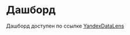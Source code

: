 # Дашборд
Дашборд доступен по ссылке  [YandexDataLens](https://datalens.yandex/zkdzhx0lsjaal?tab=aW "Перейти на Дашборд для агенства недвижимости" )


